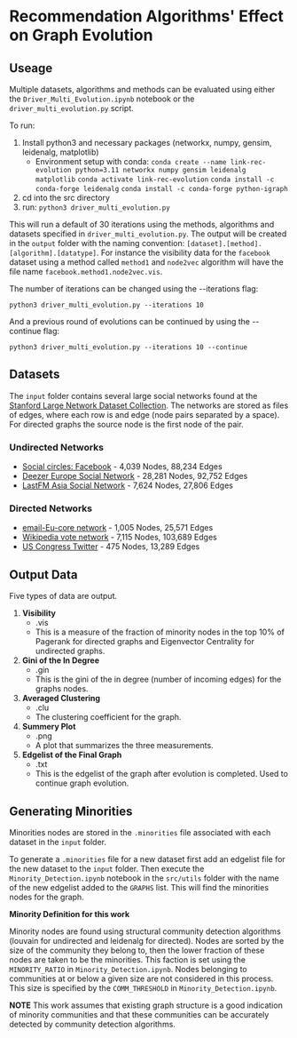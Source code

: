 # Recommendation Algorithms' Effect on Graph Evolution
## Useage

Multiple datasets, algorithms and methods can be evaluated using either the `Driver_Multi_Evolution.ipynb` notebook or the `driver_multi_evolution.py` script.

To run:

1. Install python3 and necessary packages (networkx, numpy, gensim, leidenalg, matplotlib)
    * Environment setup with conda:
    `conda create --name link-rec-evolution python=3.11 networkx numpy gensim leidenalg matplotlib`
    `conda activate link-rec-evolution`
    `conda install -c conda-forge leidenalg`
    `conda install -c conda-forge python-igraph`
2. cd into the src directory
3. run: `python3 driver_multi_evolution.py`

This will run a default of 30 iterations using the methods, algorithms and datasets specified in `driver_multi_evolution.py`.
The output will be created in the `output` folder with the naming convention: `[dataset].[method].[algorithm].[datatype]`.
For instance the visibility data for the `facebook` dataset using a method called `method1` and `node2vec` algorithm will have the file name `facebook.method1.node2vec.vis`.

The number of iterations can be changed using the --iterations flag:

`python3 driver_multi_evolution.py --iterations 10`

And a previous round of evolutions can be continued by using the --continue flag:

`python3 driver_multi_evolution.py --iterations 10 --continue`


## Datasets

The `input` folder contains several large social networks found at the [Stanford Large Network Dataset Collection](http://snap.stanford.edu/data/index.html).
The networks are stored as files of edges, where each row is and edge (node pairs separated by a space). For directed graphs the source node is the first node of the pair.

### Undirected Networks
* [Social circles: Facebook](http://snap.stanford.edu/data/egonets-Facebook.html) - 4,039 Nodes, 88,234 Edges
* [Deezer Europe Social Network](http://snap.stanford.edu/data/feather-deezer-social.html) - 28,281 Nodes, 92,752 Edges
* [LastFM Asia Social Network](http://snap.stanford.edu/data/feather-lastfm-social.html) - 7,624 Nodes, 27,806 Edges

### Directed Networks
* [email-Eu-core network](http://snap.stanford.edu/data/email-Eu-core.html) - 1,005 Nodes, 25,571 Edges
* [Wikipedia vote network](http://snap.stanford.edu/data/wiki-Vote.html) - 7,115 Nodes, 103,689 Edges
* [US Congress Twitter](http://snap.stanford.edu/data/congress-twitter.html) - 475 Nodes, 13,289 Edges


## Output Data

Five types of data are output.

1. **Visibility**
    * .vis
    * This is a measure of the fraction of minority nodes in the top 10% of Pagerank for directed graphs and Eigenvector Centrality for undirected graphs.
2. **Gini of the In Degree**
    * .gin
    * This is the gini of the in degree (number of incoming edges) for the graphs nodes.
3. **Averaged Clustering**
    * .clu
    * The clustering coefficient for the graph.
4. **Summery Plot**
    * .png
    * A plot that summarizes the three measurements.
5. **Edgelist of the Final Graph**
    * .txt
    * This is the edgelist of the graph after evolution is completed. Used to continue graph evolution.


## Generating Minorities

Minorities nodes are stored in the `.minorities` file associated with each dataset in the `input` folder.

To generate a `.minorities` file for a new dataset first add an edgelist file for the new dataset to the `input` folder.
Then execute the `Minority_Detection.ipynb` notebook in the `src/utils` folder with the name of the new edgelist added to the 
`GRAPHS` list. This will find the minorities nodes for the graph.

**Minority Definition for this work**

Minority nodes are found using structural community detection algorithms (louvain for undirected and leidenalg for directed).
Nodes are sorted by the size of the community they belong to, then the lower fraction of these nodes are taken to be the minorities.
This faction is set using the `MINORITY_RATIO` in `Minority_Detection.ipynb`. Nodes belonging to communities at or below a given size are not considered
in this process. This size is specified by the `COMM_THRESHOLD` in `Minority_Detection.ipynb`.

**NOTE** This work assumes that existing graph structure is a good indication of minority communities and that these communities can be accurately detected by 
community detection algorithms.
